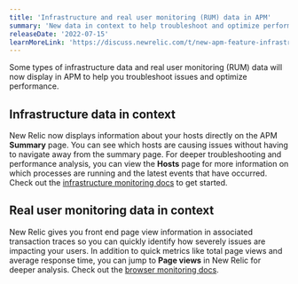 ```yaml
---
title: 'Infrastructure and real user monitoring (RUM) data in APM'
summary: 'New data in context to help troubleshoot and optimize performance faster' 
releaseDate: '2022-07-15'
learnMoreLink: 'https://discuss.newrelic.com/t/new-apm-feature-infrastructure-and-real-user-monitoring-data-in-context/188330'
---
```


Some types of infrastructure data and real user monitoring (RUM) data will now display in APM to help you troubleshoot issues and optimize performance. 

## Infrastructure data in context 

New Relic now displays information about your hosts directly on the APM **Summary** page. You can see which hosts are causing issues without having to navigate away from the summary page. For deeper troubleshooting and performance analysis, you can view the **Hosts** page for more information on which processes are running and the latest events that have occurred. Check out the [infrastructure monitoring docs](https://docs.newrelic.com/docs/infrastructure/infrastructure-monitoring/get-started/get-started-infrastructure-monitoring) to get started.

## Real user monitoring data in context

New Relic gives you front end page view information in associated transaction traces so you can quickly identify how severely issues are impacting your users. In addition to quick metrics like total page views and average response time, you can jump to **Page views** in New Relic for deeper analysis. Check out the [browser monitoring docs](https://docs.newrelic.com/docs/browser/browser-monitoring/getting-started/introduction-browser-monitoring).
